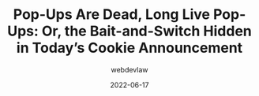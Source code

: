---
author: webdevlaw
date: 2022-06-17
draft: true
permalink: false
tags:
  - user-experience
  - cookies
  - legal
target_url: https://webdevlaw.uk/2022/06/17/data-reform-bill-cookie-popups/
title: "Pop-Ups Are Dead, Long Live Pop-Ups: Or, the Bait-and-Switch Hidden in Today’s Cookie Announcement"
---
